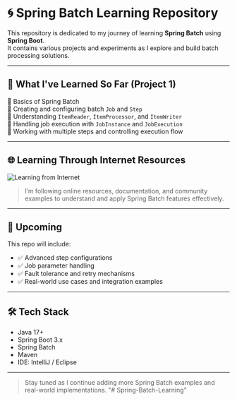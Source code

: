 # 🌀 Spring Batch Learning Repository

This repository is dedicated to my journey of learning **Spring Batch** using **Spring Boot**.  
It contains various projects and experiments as I explore and build batch processing solutions.

---

## 🚀 What I've Learned So Far (Project 1)

🔸 Basics of Spring Batch  
🔸 Creating and configuring batch `Job` and `Step`  
🔸 Understanding `ItemReader`, `ItemProcessor`, and `ItemWriter`  
🔸 Handling job execution with `JobInstance` and `JobExecution`  
🔸 Working with multiple steps and controlling execution flow

---

## 🌐 Learning Through Internet Resources

![Learning from Internet](https://cdn-icons-png.flaticon.com/512/888/888879.png)

> I’m following online resources, documentation, and community examples to understand and apply Spring Batch features effectively.

---

## 📁 Upcoming

This repo will include:

- ✅ Advanced step configurations
- ✅ Job parameter handling
- ✅ Fault tolerance and retry mechanisms
- ✅ Real-world use cases and integration examples

---

## 🛠 Tech Stack

- Java 17+
- Spring Boot 3.x
- Spring Batch
- Maven
- IDE: IntelliJ / Eclipse

---

> Stay tuned as I continue adding more Spring Batch examples and real-world implementations.
"# Spring-Batch-Learning" 

